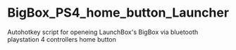 # BigBox_PS4_home_button_Launcher
Autohotkey script for openeing LaunchBox's BigBox via bluetooth playstation 4 controllers home button
